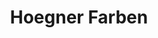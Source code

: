 ---
title: "Hoegner Farben"
url: /kirchheim-bei-muenchen/hoegner-farben-klausnerring/
shop: Farben
---
